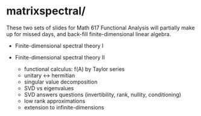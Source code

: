 matrixspectral/
===============

These two sets of slides for Math 617 Functional Analysis will partially
make up for missed days, and back-fill finite-dimensional linear algebra.

* Finite-dimensional spectral theory I

* Finite-dimensional spectral theory II

    * functional calculus: f(A) by Taylor series
    * unitary <-> hermitian
    * singular value decomposition
    * SVD vs eigenvalues
    * SVD answers questions (invertibility, rank, nullity, conditioning)
    * low rank approximations
    * extension to infinite-dimensions

